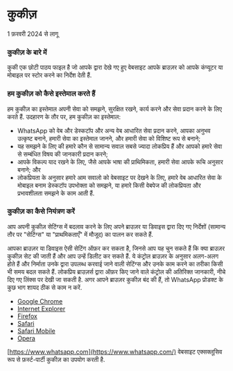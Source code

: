 कुकीज़
=====

1 फ़रवरी 2024 से लागू

  

### कुकीज़ के बारे में

कुकी एक छोटी पाठय फाइल है जो आपके द्वारा देखे गए हुए वेबसाइट आपके ब्राउज़र को आपके कंप्यूटर या मोबाइल पर स्टोर करने का निर्देश देती हैं.

### हम कुकीज़ को कैसे इस्तेमाल करते हैं

हम कुकीज़ का इस्तेमाल अपनी सेवा को समझने, सुरक्षित रखने, कार्य करने और सेवा प्रदान करने के लिए करते हैं. उदहारण के तौर पर, हम कुकीज़ का इस्तेमाल:

* WhatsApp को वेब और डेस्कटॉप और अन्य वेब आधारित सेवा प्रदान करने, आपका अनुभव उत्कृष्ट बनाने, हमारी सेवा का इस्तेमाल जानने, और हमारी सेवा को विशिष्ट रूप से बनाने;
* यह समझने के लिए की हमारे कौन से सामान्य सवाल सबसे ज्यादा लोकप्रिय हैं और आपको हमारे सेवा से सम्बंधित विषय की जानकारी प्रदान करने;
* आपके विकल्प याद रखने के लिए, जैसे आपके भाषा की प्राथिमिकता, हमारी सेवा आपके रूचि अनुसार बनाने; और
* लोकप्रियता के अनुसार हमारे आम सवालो को वेबसाइट पर देखने के लिए, हमारे वेब आधारित सेवा के मोबाइल बनाम डेस्कटॉप उपभोक्ता को समझने, या हमारे किसी वेबपेज की लोकप्रियता और प्रभावशीलता समझने के काम आती हैं.

### कुकीज़ का कैसे नियंत्रण करें

आप अपनी कुकीज़ सेटिंग्स में बदलाव करने के लिए अपने ब्राउज़र या डिवाइस द्वारा दिए गए निर्देशों (सामान्य तौर पर "सेटिंग्स" या "प्राथमिकताएँ" में मौजूद) का पालन कर सकते हैं.

आपका ब्राउज़र या डिवाइस ऐसी सेटिंग ऑफ़र कर सकता है, जिनसे आप यह चुन सकते हैं कि क्या ब्राउज़र कुकीज़ सेट की जाती हैं और आप उन्हें डिलीट कर सकते हैं. ये कंट्रोल ब्राउज़र के अनुसार अलग-अलग होते हैं और निर्माता उनके द्वारा उपलब्ध करवाई जाने वाली सेटिंग्स और उनके काम करने का तरीका किसी भी समय बदल सकते हैं. लोकप्रिय ब्राउज़र्स द्वारा ऑफ़र किए जाने वाले कंट्रोल की अतिरिक्त जानकारी, नीचे दिए गए लिंक्स पर देखी जा सकती है. अगर आपने ब्राउज़र कुकीज़ बंद की हैं, तो WhatsApp प्रोडक्ट के कुछ भाग शायद ठीक से काम न करें.

* [Google Chrome](https://support.google.com/chrome/answer/95647)
* [Internet Explorer](https://support.microsoft.com/en-us/topic/delete-and-manage-cookies-168dab11-0753-043d-7c16-ede5947fc64d)
* [Firefox](https://support.mozilla.org/en-US/kb/enhanced-tracking-protection-firefox-desktop)
* [Safari](https://support.apple.com/en-ie/guide/safari/sfri11471/mac)
* [Safari Mobile](https://support.apple.com/en-us/HT201265)
* [Opera](https://blogs.opera.com/news/2015/08/how-to-manage-cookies-in-opera/)

[https://www.whatsapp.com](https://www.whatsapp.com/) वेबसाइट एक्सक्लूसिव रूप से फ़र्स्ट-पार्टी कुकीज़ का उपयोग करती है.